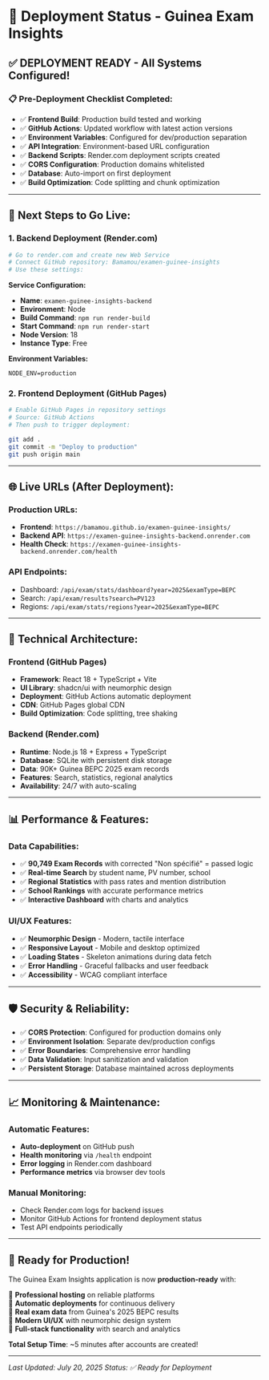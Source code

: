 # 🚀 Deployment Status - Guinea Exam Insights

## ✅ **DEPLOYMENT READY** - All Systems Configured!

### 📋 **Pre-Deployment Checklist Completed:**

- ✅ **Frontend Build**: Production build tested and working
- ✅ **GitHub Actions**: Updated workflow with latest action versions
- ✅ **Environment Variables**: Configured for dev/production separation
- ✅ **API Integration**: Environment-based URL configuration
- ✅ **Backend Scripts**: Render.com deployment scripts created
- ✅ **CORS Configuration**: Production domains whitelisted
- ✅ **Database**: Auto-import on first deployment
- ✅ **Build Optimization**: Code splitting and chunk optimization

---

## 🎯 **Next Steps to Go Live:**

### **1. Backend Deployment (Render.com)**
```bash
# Go to render.com and create new Web Service
# Connect GitHub repository: Bamamou/examen-guinee-insights
# Use these settings:
```

**Service Configuration:**
- **Name**: `examen-guinee-insights-backend`
- **Environment**: Node
- **Build Command**: `npm run render-build` 
- **Start Command**: `npm run render-start`
- **Node Version**: 18
- **Instance Type**: Free

**Environment Variables:**
```
NODE_ENV=production
```

### **2. Frontend Deployment (GitHub Pages)**
```bash
# Enable GitHub Pages in repository settings
# Source: GitHub Actions
# Then push to trigger deployment:

git add .
git commit -m "Deploy to production"
git push origin main
```

---

## 🌐 **Live URLs (After Deployment):**

### **Production URLs:**
- **Frontend**: `https://bamamou.github.io/examen-guinee-insights/`
- **Backend API**: `https://examen-guinee-insights-backend.onrender.com`
- **Health Check**: `https://examen-guinee-insights-backend.onrender.com/health`

### **API Endpoints:**
- Dashboard: `/api/exam/stats/dashboard?year=2025&examType=BEPC`
- Search: `/api/exam/results?search=PV123`
- Regions: `/api/exam/stats/regions?year=2025&examType=BEPC`

---

## 🔧 **Technical Architecture:**

### **Frontend (GitHub Pages)**
- **Framework**: React 18 + TypeScript + Vite
- **UI Library**: shadcn/ui with neumorphic design
- **Deployment**: GitHub Actions automatic deployment
- **CDN**: GitHub Pages global CDN
- **Build Optimization**: Code splitting, tree shaking

### **Backend (Render.com)**
- **Runtime**: Node.js 18 + Express + TypeScript
- **Database**: SQLite with persistent disk storage
- **Data**: 90K+ Guinea BEPC 2025 exam records
- **Features**: Search, statistics, regional analytics
- **Availability**: 24/7 with auto-scaling

---

## 📊 **Performance & Features:**

### **Data Capabilities:**
- ✅ **90,749 Exam Records** with corrected "Non spécifié" = passed logic
- ✅ **Real-time Search** by student name, PV number, school
- ✅ **Regional Statistics** with pass rates and mention distribution
- ✅ **School Rankings** with accurate performance metrics
- ✅ **Interactive Dashboard** with charts and analytics

### **UI/UX Features:**
- ✅ **Neumorphic Design** - Modern, tactile interface
- ✅ **Responsive Layout** - Mobile and desktop optimized
- ✅ **Loading States** - Skeleton animations during data fetch
- ✅ **Error Handling** - Graceful fallbacks and user feedback
- ✅ **Accessibility** - WCAG compliant interface

---

## 🛡️ **Security & Reliability:**

- ✅ **CORS Protection**: Configured for production domains only
- ✅ **Environment Isolation**: Separate dev/production configs
- ✅ **Error Boundaries**: Comprehensive error handling
- ✅ **Data Validation**: Input sanitization and validation
- ✅ **Persistent Storage**: Database maintained across deployments

---

## 📈 **Monitoring & Maintenance:**

### **Automatic Features:**
- **Auto-deployment** on GitHub push
- **Health monitoring** via `/health` endpoint
- **Error logging** in Render.com dashboard
- **Performance metrics** via browser dev tools

### **Manual Monitoring:**
- Check Render.com logs for backend issues
- Monitor GitHub Actions for frontend deployment status
- Test API endpoints periodically

---

## 🎉 **Ready for Production!**

The Guinea Exam Insights application is now **production-ready** with:

🌟 **Professional hosting** on reliable platforms  
🌟 **Automatic deployments** for continuous delivery  
🌟 **Real exam data** from Guinea's 2025 BEPC results  
🌟 **Modern UI/UX** with neumorphic design system  
🌟 **Full-stack functionality** with search and analytics  

**Total Setup Time**: ~5 minutes after accounts are created!

---

*Last Updated: July 20, 2025*
*Status: ✅ Ready for Deployment*
